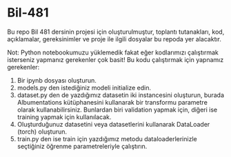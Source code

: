 # Bil-481

Bu repo Bil 481 dersinin projesi için oluşturulmuştur, toplantı tutanakları, kod, açıklamalar, gereksinimler ve proje ile ilgili dosyalar bu repoda yer alacaktır.

Not: Python notebookumuzu yüklemedik fakat eğer kodlarımızı çalıştırmak isterseniz yapmanız gerekenler çok basit!
Bu kodu çalıştırmak için yapnamız gerekenler:
1) Bir ipynb dosyası oluşturun.
2) models.py den istediğiniz modeli initialize edin.
3) dataset.py den de yazdığımız datasetin iki instancesini oluşturun, burada Albumentations kütüphanesini kullanarak bir transformu parametre olarak kullanabilirsiniz. Bunlardan biri validation yapmak için, diğeri ise training yapmak için kullanılacak.
4) Oluşturduğunuz datasetini veya datasetlerini kullanarak DataLoader (torch) oluşturun.
5) train.py den ise train için yazdığımız metodu dataloaderlerinizle seçtiğiniz öğrenme parametreleriyle çalıştırın.